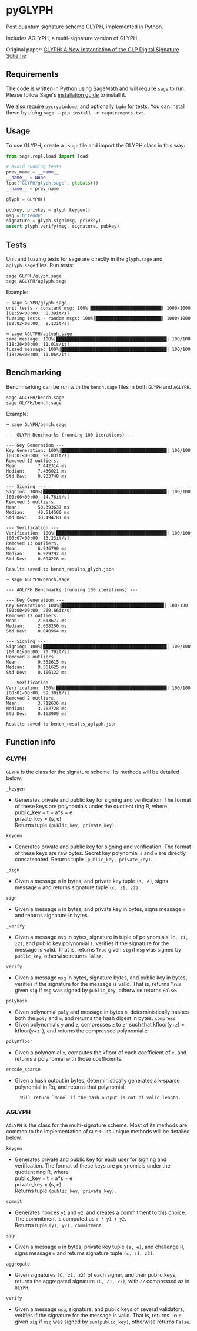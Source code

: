 # pyGLYPH

Post quantum signature scheme GLYPH, implemented in Python.

Includes AGLYPH, a multi-signature version of GLYPH.

Original paper: [GLYPH: A New Instantiation of the GLP Digital Signature
Scheme](https://eprint.iacr.org/2017/766.pdf)

## Requirements

The code is written in Python using SageMath and will require `sage` to run.
Please follow Sage's [installation guide](https://doc.sagemath.org/html/en/installation/index.html) to install it.

We also require `pycryptodome`, and optionally `tqdm` for tests. You can install these by doing `sage --pip install -r requirements.txt`.

## Usage

To use GLYPH, create a `.sage` file and import the GLYPH class in this way:

```py
from sage.repl.load import load

# avoid running tests
prev_name = __name__
__name__ = None
load("GLYPH/glyph.sage", globals())
__name__ = prev_name

glyph = GLYPH()

pubkey, privkey = glyph.keygen()
msg = b"teddy"
signature = glyph.sign(msg, privkey)
assert glyph.verify(msg, signature, pubkey)
```

## Tests

Unit and fuzzing tests for sage are directly in the `glyph.sage` and `aglyph.sage` files.
Run tests:
```
sage GLYPH/glyph.sage
sage AGLYPH/aglyph.sage
```

Example:
```
➜ sage GLYPH/glyph.sage
unit tests - constant msg: 100%|███████████████████████████| 1000/1000 [01:59<00:00,  8.39it/s]
fuzzing tests - random msgs: 100%|█████████████████████████| 1000/1000 [02:02<00:00,  8.13it/s]

➜ sage AGLYPH/aglyph.sage 
same message: 100%|██████████████████████████████████████████| 100/100 [18:20<00:00, 11.01s/it]
fuzzed message: 100%|████████████████████████████████████████| 100/100 [18:26<00:00, 11.06s/it]

```



## Benchmarking

Benchmarking can be run with the `bench.sage` files in both `GLYPH` and `AGLYPH`.
```
sage AGLYPH/bench.sage
sage GLYPH/bench.sage
```

Example:
```
➜ sage GLYPH/bench.sage 

--- GLYPH Benchmarks (running 100 iterations) ---

--- Key Generation ---
Key Generation: 100%|████████████████████████████████████████| 100/100 [00:01<00:00, 98.83it/s]
Removed 12 outliers.
Mean:       7.442314 ms
Median:     7.436021 ms
Std Dev:    0.233748 ms

--- Signing ---
Signing: 100%|███████████████████████████████████████████████| 100/100 [00:06<00:00, 14.76it/s]
Removed 5 outliers.
Mean:       50.393637 ms
Median:     40.514500 ms
Std Dev:    30.494781 ms

--- Verification ---
Verification: 100%|██████████████████████████████████████████| 100/100 [00:07<00:00, 13.23it/s]
Removed 13 outliers.
Mean:       6.946790 ms
Median:     6.929292 ms
Std Dev:    0.094228 ms

Results saved to bench_results_glyph.json

```

```
➜ sage AGLYPH/bench.sage

--- AGLYPH Benchmarks (running 100 iterations) ---

--- Key Generation ---
Key Generation: 100%|███████████████████████████████████████| 100/100 [00:00<00:00, 260.66it/s]
Removed 12 outliers.
Mean:       2.613677 ms
Median:     2.608250 ms
Std Dev:    0.040964 ms

--- Signing ---
Signing: 100%|███████████████████████████████████████████████| 100/100 [00:01<00:00, 70.79it/s]
Removed 8 outliers.
Mean:       9.552615 ms
Median:     9.561625 ms
Std Dev:    0.106122 ms

--- Verification ---
Verification: 100%|██████████████████████████████████████████| 100/100 [00:01<00:00, 59.30it/s]
Removed 2 outliers.
Mean:       3.712636 ms
Median:     3.762728 ms
Std Dev:    0.163909 ms

Results saved to bench_results_aglyph.json

```

## Function info

### GLYPH

`GLYPH` is the class for the signature scheme. Its methods will be detailed below.

`_keygen`
- Generates private and public key for signing and verification.
        The format of these keys are polynomials under the quotient ring R, where\
            public_key = t = a*s + e\
            private_key = (s, e)\
        Returns tuple `(public_key, private_key)`.

`keygen`
- Generates private and public key for signing and verification.
        The format of these keys are raw bytes.
        Secret key polynomial `s` and `e` are directly concatenated.
        Returns tuple `(public_key, private_key)`.

`_sign`
- Given a message `m` in bytes, and private key tuple `(s, e)`,
        signs message `m` and returns signature tuple
        `(c, z1, z2)`.

`sign`
- Given a message `m` in bytes, and private key in bytes,
        signs message `m` and returns signature in bytes.

`_verify`
- Given a message `msg` in bytes, signature in tuple of polynomials `(c, z1, z2)`,
        and public key polynomial `t`, verifies if the signature for the message is valid.
        That is, returns `True` given `sig` if `msg` was signed by `public_key`,
        otherwise returns `False`.

`verify`
- Given a message `msg` in bytes, signature bytes,
        and public key in bytes, verifies if the signature for the message is valid.
        That is, returns `True` given `sig` if `msg` was signed by `public_key`,
        otherwise returns `False`.

`polyhash`
- Given polynomial `poly` and message in bytes `m`,
        deterministically hashes both the `poly` and `m`,
        and returns the hash digest in bytes.
`compress`
- Given polynomials `y` and `z`,
        compresses `z` to `z'` such that kfloor(`y`+`z`) = kfloor(`y`+`z'`),
        and returns the compressed polynomial `z'`.

`polyKfloor`
- Given a polynomial `x`,
        computes the kfloor of each coefficient of `x`,
        and returns a polynomial with those coefficients.

`encode_sparse`
- Given a hash output in bytes,
        deterministically generates a k-sparse polynomial in Rq,
        and returns that polynomial.

        Will return `None` if the hash output is not of valid length.

### AGLYPH

`AGLYPH` is the class for the multi-signature scheme. Most of its methods are
common to the implementation of `GLYPH`. Its unique methods will be detailed below.

`keygen`
- Generates private and public key for each user for signing and verification.
        The format of these keys are polynomials under the quotient ring R, where\
            public_key = t = a*s + e\
            private_key = (s, e)\
        Returns tuple `(public_key, private_key)`.

`commit`
- Generates nonces `y1` and `y2`, and creates a commitment to this choice.
        The commitment is computed as `a * y1 + y2`.\
        Returns tuple `(y1, y2), commitment`

`sign`
- Given a message `m` in bytes, private key tuple `(s, e)`, and challenge `H`,
        signs message `m` and returns signature tuple
        `(c, z1, z2)`.

`aggregate`
- Given signatures `(C, z1, z2)` of each signer, and their public keys,
returns the aggregated signature `(C, Z1, Z2)`, with `Z2` compressed as in `GLYPH`.

`verify`
- Given a message `msg`, signature,
        and public keys of several validators, verifies if the signature for the message is valid.
        That is, returns `True` given `sig` if `msg` was signed by `sum(public_key)`,
        otherwise returns `False`.